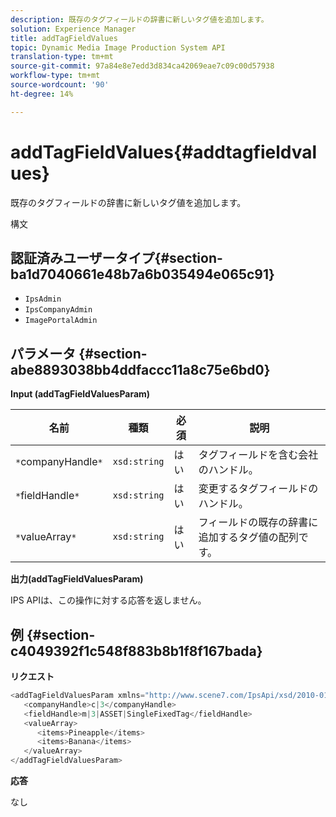 ```yaml
---
description: 既存のタグフィールドの辞書に新しいタグ値を追加します。
solution: Experience Manager
title: addTagFieldValues
topic: Dynamic Media Image Production System API
translation-type: tm+mt
source-git-commit: 97a84e8e7edd3d834ca42069eae7c09c00d57938
workflow-type: tm+mt
source-wordcount: '90'
ht-degree: 14%

---
```



# addTagFieldValues{#addtagfieldvalues}

既存のタグフィールドの辞書に新しいタグ値を追加します。

構文

## 認証済みユーザータイプ{#section-ba1d7040661e48b7a6b035494e065c91}

* `IpsAdmin`
* `IpsCompanyAdmin`
* `ImagePortalAdmin`

## パラメータ {#section-abe8893038bb4ddfaccc11a8c75e6bd0}

**Input (addTagFieldValuesParam)**

| 名前 | 種類 | 必須 | 説明 |
|---|---|---|---|
| `*`companyHandle`*` | `xsd:string` | はい | タグフィールドを含む会社のハンドル。 |
| `*`fieldHandle`*` | `xsd:string` | はい | 変更するタグフィールドのハンドル。 |
| `*`valueArray`*` | `xsd:string` | はい | フィールドの既存の辞書に追加するタグ値の配列です。 |

**出力(addTagFieldValuesParam)**

IPS APIは、この操作に対する応答を返しません。

## 例 {#section-c4049392f1c548f883b8b1f8f167bada}

**リクエスト**

```java
<addTagFieldValuesParam xmlns="http://www.scene7.com/IpsApi/xsd/2010-01-31">
   <companyHandle>c|3</companyHandle>
   <fieldHandle>m|3|ASSET|SingleFixedTag</fieldHandle>
   <valueArray>
      <items>Pineapple</items>
      <items>Banana</items>
   </valueArray>
</addTagFieldValuesParam>
```

**応答**

なし

